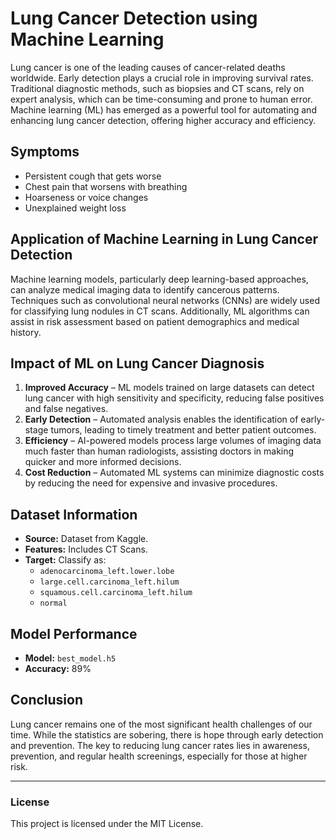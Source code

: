 # Lung Cancer Detection using Machine Learning

Lung cancer is one of the leading causes of cancer-related deaths worldwide. Early detection plays a crucial role in improving survival rates. Traditional diagnostic methods, such as biopsies and CT scans, rely on expert analysis, which can be time-consuming and prone to human error. Machine learning (ML) has emerged as a powerful tool for automating and enhancing lung cancer detection, offering higher accuracy and efficiency.

## Symptoms
- Persistent cough that gets worse
- Chest pain that worsens with breathing
- Hoarseness or voice changes
- Unexplained weight loss

## Application of Machine Learning in Lung Cancer Detection
Machine learning models, particularly deep learning-based approaches, can analyze medical imaging data to identify cancerous patterns. Techniques such as convolutional neural networks (CNNs) are widely used for classifying lung nodules in CT scans. Additionally, ML algorithms can assist in risk assessment based on patient demographics and medical history.

## Impact of ML on Lung Cancer Diagnosis
1. **Improved Accuracy** – ML models trained on large datasets can detect lung cancer with high sensitivity and specificity, reducing false positives and false negatives.
2. **Early Detection** – Automated analysis enables the identification of early-stage tumors, leading to timely treatment and better patient outcomes.
3. **Efficiency** – AI-powered models process large volumes of imaging data much faster than human radiologists, assisting doctors in making quicker and more informed decisions.
4. **Cost Reduction** – Automated ML systems can minimize diagnostic costs by reducing the need for expensive and invasive procedures.

## Dataset Information
- **Source:** Dataset from Kaggle.
- **Features:** Includes CT Scans.
- **Target:** Classify as:
  - `adenocarcinoma_left.lower.lobe`
  - `large.cell.carcinoma_left.hilum`
  - `squamous.cell.carcinoma_left.hilum`
  - `normal`

## Model Performance
- **Model:** `best_model.h5`
- **Accuracy:** 89%

## Conclusion
Lung cancer remains one of the most significant health challenges of our time. While the statistics are sobering, there is hope through early detection and prevention. The key to reducing lung cancer rates lies in awareness, prevention, and regular health screenings, especially for those at higher risk.

---


### License
This project is licensed under the MIT License.
